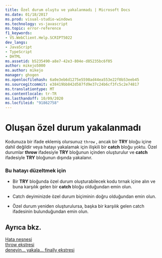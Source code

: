 ```yaml
---
title: Özel durum oluştu ve yakalanmadı | Microsoft Docs
ms.date: 01/18/2017
ms.prod: visual-studio-windows
ms.technology: vs-javascript
ms.topic: error-reference
f1_keywords:
- VS.WebClient.Help.SCRIPT5022
dev_langs:
- JavaScript
- TypeScript
- DHTML
ms.assetid: b5235490-a8e7-42e3-804e-d85235bc6f05
author: mikejo5000
ms.author: mikejo
manager: ghogen
ms.openlocfilehash: 6a0e3eb6d1275e5598ad44ea553e22f0b53eeb45
ms.sourcegitcommit: e38419bb842d587fd9e37c24b6cf3fc5c2e74817
ms.translationtype: MT
ms.contentlocale: tr-TR
ms.lasthandoff: 10/09/2020
ms.locfileid: "91862758"
---
```

# <a name="exception-thrown-and-not-caught"></a>Oluşan özel durum yakalanmadı
Kodunuza bir ifade eklemiş olursunuz `throw` , ancak bir **TRY** bloğu içine dahil değildir veya hatayı yakalamak için ilişkili bir **catch** bloğu yoktu. Özel durumlar **throw** ifadesiyle **TRY** bloğunun içinden oluşturulur ve **catch** ifadesiyle **TRY** bloğunun dışında yakalanır.  
  
### <a name="to-correct-this-error"></a>Bu hatayı düzeltmek için  
  
- Bir **TRY** bloğunda özel durum oluşturabilecek kodu tırnak içine alın ve buna karşılık gelen bir **catch** bloğu olduğundan emin olun.  
  
- Catch deyiminizde özel durum biçiminin doğru olduğundan emin olun.  
  
- Özel durum yeniden oluşturulursa, başka bir karşılık gelen catch ifadesinin bulunduğundan emin olun.  
  
## <a name="see-also"></a>Ayrıca bkz.  
 [Hata nesnesi](https://developer.mozilla.org/docs/Web/JavaScript/Reference/Global_Objects/Error)   
 [throw ekstresi](https://developer.mozilla.org/docs/Web/JavaScript/Reference/Statements/throw)   
 [deneyin... yakala... finally ekstresi](https://developer.mozilla.org/docs/Web/JavaScript/Reference/Statements/try...catch)